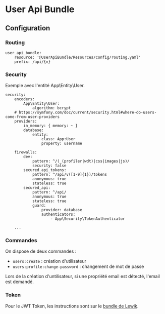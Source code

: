 # User Api Bundle

## Configuration

### Routing

```
user_api_bundle:
    resource: '@UserApiBundle/Resources/config/routing.yaml'
    prefix: /api/{v}

```

### Security

Exemple avec l'entité App\Entity\User.

```
security:
    encoders:
        App\Entity\User:
            algorithm: bcrypt
    # https://symfony.com/doc/current/security.html#where-do-users-come-from-user-providers
    providers:
        in_memory: { memory: ~ }
        database:
            entity:
                class: App:User
                property: username
    
    firewalls:
        dev:
            pattern: ^/(_(profiler|wdt)|css|images|js)/
            security: false
        secured_api_tokens:
            pattern: ^/api/v([1-9]{1})/tokens
            anonymous: true
            stateless: true
        secured_api:
            pattern: ^/api/
            anonymous: true
            stateless: true
            guard:
                provider: database
                authenticators:
                    - App\Security\TokenAuthenticator
                    
    ...
```

### Commandes

On dispose de deux commandes : 

* `users:create` : création d'utilisateur
* `users:profile:change-password` : changement de mot de passe

Lors de la création d'untilisateur, si une propriété email est détecté, l'email est demandé.

### Token

Pour le JWT Token, les instructions sont sur le [bundle de Lewik](https://github.com/lexik/LexikJWTAuthenticationBundle/blob/master/Resources/doc/index.md#installation).
